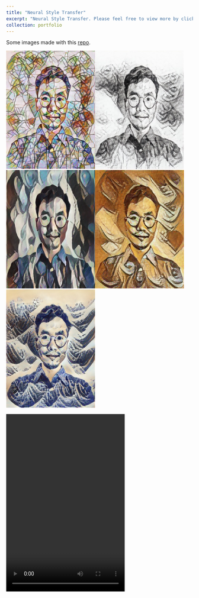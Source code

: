 ```yaml
---
title: "Neural Style Transfer"
excerpt: "Neural Style Transfer. Please feel free to view more by clicking the title.<br/><video src='/images/v2.mp4' controls preload></video>"
collection: portfolio
---
```


Some images made with this [repo](https://github.com/dykuang/RealTime-Neural-Style-Transfer-with-TF-Hub).

<img src = '/images/tt.png' height="320" width="240"><img src = '/images/tt1.jpg' height="320" width="240">
<img src = '/images/tt2.jpg' height="320" width="240"><img src = '/images/tt3.jpg' height="320" width="240">
<img src = '/images/tt4.jpg' height="320" width="240">


<video src="/images/v2.mp4" width="320" height="480" controls preload></video>
